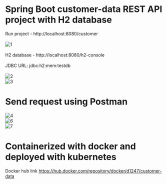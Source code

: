 # Spring Boot customer-data REST API project with H2 database
Run project - http://localhost:8080/customer <br /> <br />
![1](https://user-images.githubusercontent.com/80029785/137062491-bc5333e0-5824-423f-9874-efc574f0b6be.PNG) <br /> <br />
H2 database - http://localhost:8080/h2-console <br /> <br />
JDBC URL: jdbc:h2:mem:testdb <br /> <br />
![2](https://user-images.githubusercontent.com/80029785/137062505-c703b056-0b72-44a0-950b-01fe542ce60a.PNG) <br />
![3](https://user-images.githubusercontent.com/80029785/137062513-205d5784-7c1d-4be6-95b8-2ac5b076ba3e.PNG) <br />
# Send request using Postman <br /> 
![4](https://user-images.githubusercontent.com/80029785/137062574-553256f3-1887-4771-abcf-35864e49ac2a.PNG) <br />
![6](https://user-images.githubusercontent.com/80029785/137062589-c2fa1a23-b784-4175-8e61-1b71e2e0bbf0.PNG) <br />
![7](https://user-images.githubusercontent.com/80029785/137062602-c5ec612d-35d1-4047-ae3f-c6b8c9bab7cb.PNG) <br />

# Containerized with docker and deployed with kubernetes

Docker hub link
https://hub.docker.com/repository/docker/d1247/customer-data
